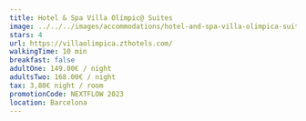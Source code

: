 ```yaml
---
title: Hotel & Spa Villa Olímpic@ Suites
image: ../../../images/accommodations/hotel-and-spa-villa-olimpica-suites.png
stars: 4
url: https://villaolimpica.zthotels.com/
walkingTime: 10 min
breakfast: false
adultOne: 149.00€ / night
adultsTwo: 168.00€ / night
tax: 3,80€ night / room
promotionCode: NEXTFLOW 2023
location: Barcelona
---
```

